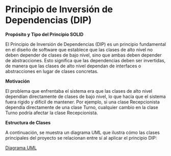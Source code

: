 # **Principio de Inversión de Dependencias (DIP)**

**Propósito y Tipo del Principio SOLID**

El Principio de Inversión de Dependencias (DIP) es un principio fundamental en el diseño de software que establece que las clases de alto nivel no deben depender de clases de bajo nivel, sino que ambas deben depender de abstracciones. Esto significa que las dependencias deben ser invertidas, de manera que las clases de alto nivel dependan de interfaces o abstracciones en lugar de clases concretas.

**Motivación**

El problema que enfrentaba el sistema era que las clases de alto nivel dependían directamente de clases de bajo nivel, lo que hacía que el sistema fuera rígido y difícil de mantener. Por ejemplo, si una clase Recepcionista dependía directamente de una clase Turno, cualquier cambio en la clase Turno podría afectar la clase Recepcionista.


**Estructura de Clases**

A continuación, se muestra un diagrama UML que ilustra cómo las clases principales del proyecto se relacionan entre sí al aplicar el principio DIP:

 [Diagrama UML](https://github.com/user-attachments/assets/7b493c19-eb59-4d65-8444-4bf0a67f5d89)
